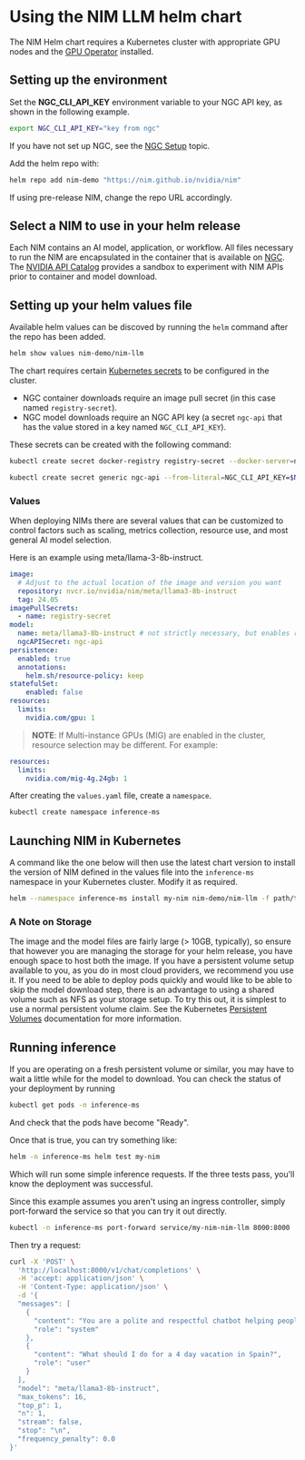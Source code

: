 # Using the NIM LLM helm chart

The NIM Helm chart requires a Kubernetes cluster with appropriate GPU nodes and the [GPU Operator](https://github.com/NVIDIA/gpu-operator) installed.


## Setting up the environment

Set the **NGC_CLI_API_KEY** environment variable to your NGC API key, as shown in the following example.

```bash
export NGC_CLI_API_KEY="key from ngc"
```

If you have not set up NGC, see the [NGC Setup](https://ngc.nvidia.com/setup) topic.

[comment]: <> (TODO: update the repo with th real location)
Add the helm repo with:

```bash
helm repo add nim-demo "https://nim.github.io/nvidia/nim"
```
If using pre-release NIM, change the repo URL accordingly.

## Select a NIM to use in your helm release

Each NIM contains an AI model, application, or workflow. All files necessary to run the NIM are encapsulated in the container that is available on [NGC](https://ngc.nvidia.com/). The [NVIDIA API Catalog](https://build.nvidia.com) provides a sandbox to experiment with NIM APIs prior to container and model download.

## Setting up your helm values file

Available helm values can be discoved by running the `helm` command after the repo has been added.

```bash
helm show values nim-demo/nim-llm
```

The chart requires certain [Kubernetes secrets](https://kubernetes.io/docs/concepts/configuration/secret/) to be configured in the cluster.

* NGC container downloads require an image pull secret (in this case named `registry-secret`).
* NGC model downloads require an NGC API key (a secret `ngc-api` that has the value stored in a key named `NGC_CLI_API_KEY`).

These secrets can be created with the following command:
```bash
kubectl create secret docker-registry registry-secret --docker-server=nvcr.io --docker-username='$oauthtoken' --docker-password=$NGC_CLI_API_KEY

kubectl create secret generic ngc-api --from-literal=NGC_CLI_API_KEY=$NGC_CLI_API_KEY
```

### Values

When deploying NIMs there are several values that can be customized to control factors such as scaling, metrics collection, resource use, and most general AI model selection.

Here is an example using meta/llama-3-8b-instruct.


```yaml
image:
  # Adjust to the actual location of the image and version you want
  repository: nvcr.io/nvidia/nim/meta/llama3-8b-instruct
  tag: 24.05
imagePullSecrets:
  - name: registry-secret
model:
  name: meta/llama3-8b-instruct # not strictly necessary, but enables running "helm test" below
  ngcAPISecret: ngc-api
persistence:
  enabled: true
  annotations:
    helm.sh/resource-policy: keep
statefulSet:
    enabled: false
resources:
  limits:
    nvidia.com/gpu: 1
```

> **NOTE**: If Multi-instance GPUs (MIG) are enabled in the cluster, resource selection may be different. For example:

```yaml
resources:
  limits:
    nvidia.com/mig-4g.24gb: 1
```

After creating the `values.yaml` file, create a `namespace`.


```bash
kubectl create namespace inference-ms
```

## Launching NIM in Kubernetes

A command like the one below will then use the latest chart version to install the version of NIM defined in the values file into the `inference-ms` namespace in your Kubernetes cluster. Modify it as required.

```bash
helm --namespace inference-ms install my-nim nim-demo/nim-llm -f path/to/your/custom-values.yaml
```

### A Note on Storage

The image and the model files are fairly large (> 10GB, typically), so ensure that however you are managing the storage for your helm release, you
have enough space to host both the image. If you have a persistent volume setup available to you, as you do in most cloud
providers, we recommend you use it. If you need to be able to deploy pods quickly and would like to be able to skip the model download step, there is an advantage to using a shared volume such as NFS as your storage setup. To try this out, it is simplest to use a normal persistent volume claim. See the Kubernetes [Persistent Volumes](https://kubernetes.io/docs/concepts/storage/persistent-volumes/) documentation for more information.

## Running inference

If you are operating on a fresh persistent volume or similar, you may have to wait a little while for the model to download. You can check the status of your deployment by running
```bash
kubectl get pods -n inference-ms
```
And check that the pods have become "Ready".

Once that is true, you can try something like:
```bash
helm -n inference-ms helm test my-nim
```

Which will run some simple inference requests. If the three tests pass, you'll know the deployment was successful.

Since this example assumes you aren't using an ingress controller, simply port-forward the service so that you can try it out directly.

```bash
kubectl -n inference-ms port-forward service/my-nim-nim-llm 8000:8000
```

Then try a request:

```bash
curl -X 'POST' \
  'http://localhost:8000/v1/chat/completions' \
  -H 'accept: application/json' \
  -H 'Content-Type: application/json' \
  -d '{
  "messages": [
    {
      "content": "You are a polite and respectful chatbot helping people plan a vacation.",
      "role": "system"
    },
    {
      "content": "What should I do for a 4 day vacation in Spain?",
      "role": "user"
    }
  ],
  "model": "meta/llama3-8b-instruct",
  "max_tokens": 16,
  "top_p": 1,
  "n": 1,
  "stream": false,
  "stop": "\n",
  "frequency_penalty": 0.0
}'
```
